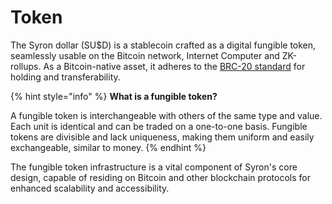 # Token

The Syron dollar (SU$D) is a stablecoin crafted as a digital fungible token, seamlessly usable on the Bitcoin network, Internet Computer and ZK-rollups. As a Bitcoin-native asset, it adheres to the [BRC-20 standard](https://layer1.gitbook.io/layer1-foundation/protocols/brc-20) for holding and transferability.

{% hint style="info" %}
**What is a fungible token?**

A fungible token is interchangeable with others of the same type and value. Each unit is identical and can be traded on a one-to-one basis. Fungible tokens are divisible and lack uniqueness, making them uniform and easily exchangeable, similar to money.
{% endhint %}

The fungible token infrastructure is a vital component of Syron's core design, capable of residing on Bitcoin and other blockchain protocols for enhanced scalability and accessibility.

<!-- {% embed url="https://5ccbc373887ca40020446347-geedzbiswp.chromatic.com/iframe.html?id=icon--labels&args=&viewMode=story" %}
These examples are taken from the excellent [Storybook Example Design System](https://5ccbc373887ca40020446347-geedzbiswp.chromatic.com/?path=/story/icon--labels).
{% endembed %} -->
